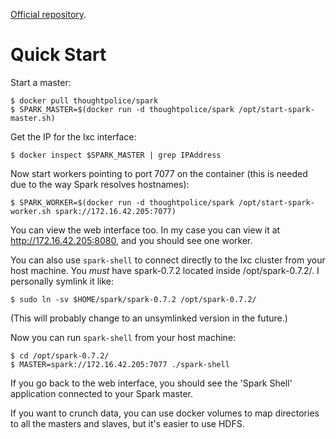 [Official repository][repo].

[repo]: https://index.docker.io/u/thoughtpolice/spark/

# Quick Start

Start a master:

```
$ docker pull thoughtpolice/spark
$ SPARK_MASTER=$(docker run -d thoughtpolice/spark /opt/start-spark-master.sh)
```

Get the IP for the lxc interface:

```
$ docker inspect $SPARK_MASTER | grep IPAddress
```

Now start workers pointing to port 7077 on the container (this is needed due to
the way Spark resolves hostnames):

```
$ SPARK_WORKER=$(docker run -d thoughtpolice/spark /opt/start-spark-worker.sh spark://172.16.42.205:7077)
```

You can view the web interface too. In my case you can view it at
http://172.16.42.205:8080, and you should see one worker.

You can also use `spark-shell` to connect directly to the lxc cluster from your
host machine. You *must* have spark-0.7.2 located inside /opt/spark-0.7.2/. I
personally symlink it like:


```
$ sudo ln -sv $HOME/spark/spark-0.7.2 /opt/spark-0.7.2/
```

(This will probably change to an unsymlinked version in the future.)

Now you can run `spark-shell` from your host machine:

```
$ cd /opt/spark-0.7.2/
$ MASTER=spark://172.16.42.205:7077 ./spark-shell
```

If you go back to the web interface, you should see the 'Spark Shell'
application connected to your Spark master.

If you want to crunch data, you can use docker volumes to map directories to
all the masters and slaves, but it's easier to use HDFS.

